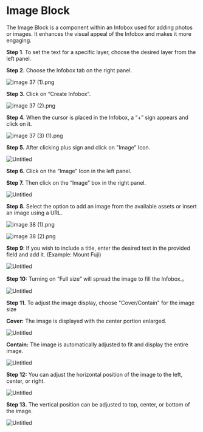 # Image Block

The Image Block is a component within an Infobox used for adding photos or images. It enhances the visual appeal of the Infobox and makes it more engaging.

**Step 1**. To set the text for a specific layer, choose the desired layer from the left panel.

**Step 2.** Choose the Infobox tab on the right panel.

![image 37 (1).png](Image%20Block%20d75fac92b39d4fa78fea27601cacb501/image_37_(1).png)

**Step 3.** Click on “Create Infobox”.

![image 37 (2).png](Image%20Block%20d75fac92b39d4fa78fea27601cacb501/image_37_(2).png)

**Step 4.** When the cursor is placed in the Infobox, a “+” sign appears and click on it.

![image 37 (3) (1).png](Image%20Block%20d75fac92b39d4fa78fea27601cacb501/image_37_(3)_(1).png)

**Step 5.** After clicking plus sign and click on "Image” Icon.

![Untitled](Image%20Block%20d75fac92b39d4fa78fea27601cacb501/Untitled.png)

**Step 6.** Click on the “Image” Icon in the left panel. 

**Step 7.** Then click on the “Image” box in the right panel.

![Untitled](Image%20Block%20d75fac92b39d4fa78fea27601cacb501/Untitled%201.png)

**Step 8.** Select the option to add an image from the available assets or insert an image using a URL.

![image 38 (1).png](Image%20Block%20d75fac92b39d4fa78fea27601cacb501/image_38_(1).png)

![image 38 (2).png](Image%20Block%20d75fac92b39d4fa78fea27601cacb501/image_38_(2).png)

**Step 9**: If you wish to include a title, enter the desired text in the provided field and add it. 
(Example: Mount Fuji)

![Untitled](Image%20Block%20d75fac92b39d4fa78fea27601cacb501/Untitled%202.png)

**Step 10:** Turning on “Full size” will spread the image to fill the Infobox.。

![Untitled](Image%20Block%20d75fac92b39d4fa78fea27601cacb501/Untitled%203.png)

**Step 11.** To adjust the image display, choose "Cover/Contain" for the image size

**Cover:** The image is displayed with the center portion enlarged.

![Untitled](Image%20Block%20d75fac92b39d4fa78fea27601cacb501/Untitled%204.png)

**Contain:** The image is automatically adjusted to fit and display the entire image.

![Untitled](Image%20Block%20d75fac92b39d4fa78fea27601cacb501/Untitled%205.png)

**Step 12:** You can adjust the horizontal position of the image to the left, center, or right.

![Untitled](Image%20Block%20d75fac92b39d4fa78fea27601cacb501/Untitled%206.png)

**Step 13.** The vertical position can be adjusted to top, center, or bottom of the image.

![Untitled](Image%20Block%20d75fac92b39d4fa78fea27601cacb501/Untitled%207.png)